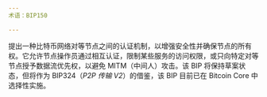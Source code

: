 ```yaml
---
术语：BIP150

---
```

提出一种比特币网络对等节点之间的认证机制，以增强安全性并确保节点的所有权。它允许节点操作员通过相互认证，限制某些服务的访问权限，或只向特定对等节点授予数据流优先权，以避免 MITM（中间人）攻击。该 BIP 将保持草案状态，但将作为 BIP324（*P2P 传输 V2*）的借鉴，该 BIP 目前已在 Bitcoin Core 中选择性实施。